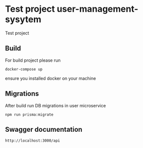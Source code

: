 # Test project user-management-sysytem
Test project

## Build
For build project please run 
```
docker-compose up
```
ensure you installed docker on your machine

## Migrations
After build run DB migrations in user microservice
```
npm run prisma:migrate
```

## Swagger documentation
```
http://localhost:3000/api
```
